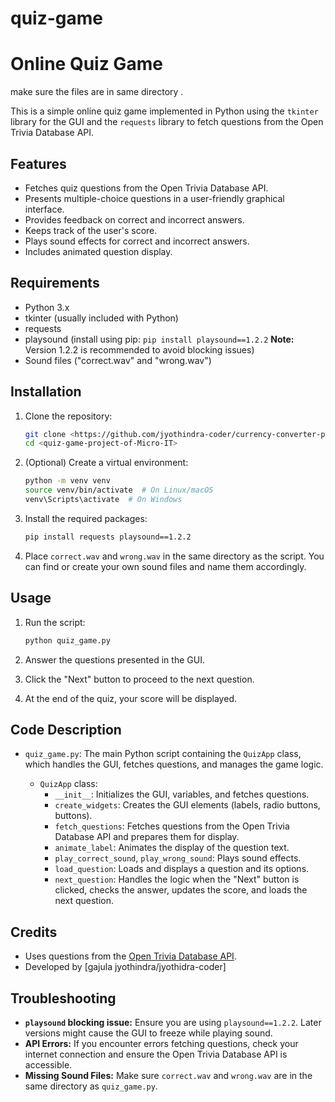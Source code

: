 # quiz-game
# Online Quiz Game
make sure the files are in same directory .

This is a simple online quiz game implemented in Python using the `tkinter` library for the GUI and the `requests` library to fetch questions from the Open Trivia Database API.

## Features

* Fetches quiz questions from the Open Trivia Database API.
* Presents multiple-choice questions in a user-friendly graphical interface.
* Provides feedback on correct and incorrect answers.
* Keeps track of the user's score.
* Plays sound effects for correct and incorrect answers.
* Includes animated question display.

## Requirements

* Python 3.x
* tkinter (usually included with Python)
* requests
* playsound (install using pip: `pip install playsound==1.2.2`  **Note:** Version 1.2.2 is recommended to avoid blocking issues)
* Sound files ("correct.wav" and "wrong.wav")

## Installation

1.  Clone the repository:

    ```bash
    git clone <https://github.com/jyothindra-coder/currency-converter-project-for-Micro-IT/tree/main?tab=readme-ov-file#currency-converter-project-for-micro-it>
    cd <quiz-game-project-of-Micro-IT>
    ```

2.  (Optional) Create a virtual environment:

    ```bash
    python -m venv venv
    source venv/bin/activate  # On Linux/macOS
    venv\Scripts\activate  # On Windows
    ```

3.  Install the required packages:

    ```bash
    pip install requests playsound==1.2.2
    ```

4.  Place `correct.wav` and `wrong.wav` in the same directory as the script. You can find or create your own sound files and name them accordingly.

## Usage

1.  Run the script:

    ```bash
    python quiz_game.py
    ```

2.  Answer the questions presented in the GUI.
3.  Click the "Next" button to proceed to the next question.
4.  At the end of the quiz, your score will be displayed.

## Code Description

* `quiz_game.py`:  The main Python script containing the `QuizApp` class, which handles the GUI, fetches questions, and manages the game logic.

    * `QuizApp` class:
        * `__init__`: Initializes the GUI, variables, and fetches questions.
        * `create_widgets`: Creates the GUI elements (labels, radio buttons, buttons).
        * `fetch_questions`: Fetches questions from the Open Trivia Database API and prepares them for display.
        * `animate_label`: Animates the display of the question text.
        * `play_correct_sound`, `play_wrong_sound`:  Plays sound effects.
        * `load_question`:  Loads and displays a question and its options.
        * `next_question`:  Handles the logic when the "Next" button is clicked, checks the answer, updates the score, and loads the next question.

## Credits

* Uses questions from the [Open Trivia Database API](https://opentdb.com/).
* Developed by \[gajula jyothindra/jyothidra-coder]


##  Troubleshooting

* **`playsound` blocking issue:** Ensure you are using `playsound==1.2.2`.  Later versions might cause the GUI to freeze while playing sound.
* **API Errors:** If you encounter errors fetching questions, check your internet connection and ensure the Open Trivia Database API is accessible.
* **Missing Sound Files:** Make sure `correct.wav` and `wrong.wav` are in the same directory as `quiz_game.py`.
